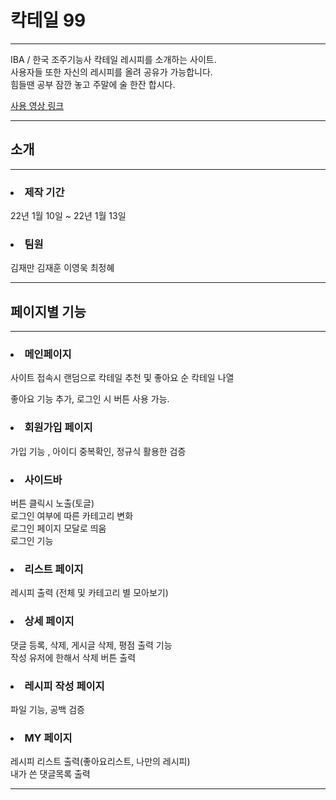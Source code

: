 # 칵테일 99
<hr>
IBA / 한국 조주기능사 칵테일 레시피를 소개하는 사이트.<br>
사용자들 또한 자신의 레시피를 올려 공유가 가능합니다.<br>
힘들땐 공부 잠깐 놓고 주말에 술 한잔 합시다.

[사용 영상 링크](https://www.youtube.com/watch?v=ZuPk1WB-p2Y&ab_channel=%EC%9D%B4%EC%98%81%EC%9A%B1)
<hr>
<h2>소개</h2>
<hr>
<h3><li>제작 기간</li></h3>
22년 1월 10일 ~ 22년 1월 13일
<h3><li>팀원</li></h3>
김재만 김재훈 이영욱 최정혜
<hr>
<h2>페이지별 기능</h2>
<hr>

<h3><li>메인페이지</li></h3>

사이트 접속시 랜덤으로 칵테일 추천 및 좋아요 순 칵테일 나열

좋아요 기능 추가, 로그인 시 버튼 사용 가능.

<h3><li>회원가입 페이지</li></h3>

가입 기능 , 아이디 중복확인, 정규식 활용한 검증

<h3><li>사이드바</li></h3>

버튼 클릭시 노출(토글)<br>
로그인 여부에 따른 카테고리 변화<br>
로그인 페이지 모달로 띄움<br>
로그인 기능

<h3><li>리스트 페이지</li></h3>

레시피 출력 (전체 및 카테고리 별 모아보기)

<h3><li>상세 페이지</li></h3>

댓글 등록, 삭제, 게시글 삭제, 평점 출력 기능<br>
작성 유저에 한해서 삭제 버튼 출력

<h3><li>레시피 작성 페이지</li></h3>

파일 기능, 공백 검증

<h3><li>MY 페이지</li></h3>

레시피 리스트 출력(좋아요리스트, 나만의 레시피)<br>
내가 쓴 댓글목록 출력


<hr>
